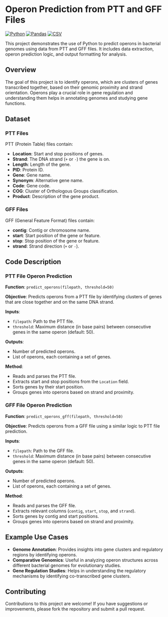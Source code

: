 # Operon Prediction from PTT and GFF Files

[![Python](https://img.shields.io/badge/Python-3.8%2B-brightgreen)](https://www.python.org/)
[![Pandas](https://img.shields.io/badge/Pandas-1.x-blue)](https://pandas.pydata.org/)
[![CSV](https://img.shields.io/badge/CSV-Format-yellow)](https://en.wikipedia.org/wiki/Comma-separated_values)

This project demonstrates the use of Python to predict operons in bacterial genomes using data from PTT and GFF files. It includes data extraction, operon prediction logic, and output formatting for analysis.

## Overview

The goal of this project is to identify operons, which are clusters of genes transcribed together, based on their genomic proximity and strand orientation. Operons play a crucial role in gene regulation and understanding them helps in annotating genomes and studying gene functions.

## Dataset

### PTT Files

PTT (Protein Table) files contain:
- **Location**: Start and stop positions of genes.
- **Strand**: The DNA strand (`+` or `-`) the gene is on.
- **Length**: Length of the gene.
- **PID**: Protein ID.
- **Gene**: Gene name.
- **Synonym**: Alternative gene name.
- **Code**: Gene code.
- **COG**: Cluster of Orthologous Groups classification.
- **Product**: Description of the gene product.

### GFF Files

GFF (General Feature Format) files contain:
- **contig**: Contig or chromosome name.
- **start**: Start position of the gene or feature.
- **stop**: Stop position of the gene or feature.
- **strand**: Strand direction (`+` or `-`).

## Code Description

### PTT File Operon Prediction

**Function**: `predict_operons(filepath, threshold=50)`

**Objective**: Predicts operons from a PTT file by identifying clusters of genes that are close together and on the same DNA strand.

**Inputs**:
- `filepath`: Path to the PTT file.
- `threshold`: Maximum distance (in base pairs) between consecutive genes in the same operon (default: 50).

**Outputs**:
- Number of predicted operons.
- List of operons, each containing a set of genes.

**Method**:
- Reads and parses the PTT file.
- Extracts start and stop positions from the `Location` field.
- Sorts genes by their start position.
- Groups genes into operons based on strand and proximity.

### GFF File Operon Prediction

**Function**: `predict_operons_gff(filepath, threshold=50)`

**Objective**: Predicts operons from a GFF file using a similar logic to PTT file prediction.

**Inputs**:
- `filepath`: Path to the GFF file.
- `threshold`: Maximum distance (in base pairs) between consecutive genes in the same operon (default: 50).

**Outputs**:
- Number of predicted operons.
- List of operons, each containing a set of genes.

**Method**:
- Reads and parses the GFF file.
- Extracts relevant columns (`contig`, `start`, `stop`, and `strand`).
- Sorts genes by contig and start positions.
- Groups genes into operons based on strand and proximity.

## Example Use Cases

- **Genome Annotation**: Provides insights into gene clusters and regulatory regions by identifying operons.
- **Comparative Genomics**: Useful in analyzing operon structures across different bacterial genomes for evolutionary studies.
- **Gene Regulation Studies**: Helps in understanding the regulatory mechanisms by identifying co-transcribed gene clusters.

## Contributing

Contributions to this project are welcome! If you have suggestions or improvements, please fork the repository and submit a pull request.

